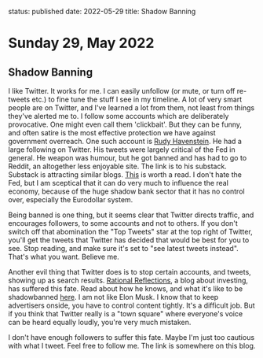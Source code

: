status: published
date: 2022-05-29
title: Shadow Banning

# Sunday 29, May 2022

## Shadow Banning

I like Twitter. It works for me. I can easily unfollow (or mute, or turn off re-tweets etc.) to fine tune the stuff I see in my timeline.
A lot of very smart people are on Twitter, and I've learned a lot from them, not least from things they've alerted me to.
I follow some accounts which are deliberately provocative. One might even call them 'clickbait'. 
But they can be funny, and often satire is the most effective protection we have against government overreach.
One such account is [Rudy Havenstein](https://substack.com/profile/22041356-rudy-havenstein). He had a large following on Twitter. His tweets were largely critical of the Fed in general.
He weapon was humour, but he got banned and has had to go to Reddit, an altogether less enjoyable site. The link is to his substack.
Substack is attracting similar blogs. [This](https://occupythefed.substack.com/p/fed-chair-powell-sold-500k-of-securities?s=r&utm_campaign=post&utm_medium=web) is worth a read.
I don't hate the Fed, but I am sceptical that it can do very much to influence the real economy, because of the huge shadow bank sector that it has no control over, especially the Eurodollar system.

Being banned is one thing, but it seems clear that Twitter directs traffic, and encourages followers, to some accounts and not to others.
If you don't switch off that abomination the "Top Tweets" star at the top right of Twitter, you'll get the tweets that Twitter has decided 
that would be best for you to see. Stop reading, and make sure it's set to "see latest tweets instead". That's what you want. Believe me.

Another evil thing that Twitter does is to stop certain accounts, and tweets, showing up as search results. [Rational Reflections](https://rationalreflections.substack.com/), a blog about investing, 
has suffered this fate.
Read about how he knows, and what it's like to be shadowbanned [here](https://rationalreflections.substack.com/p/shadow-banned?r=nmbt&s=r&utm_campaign=post&utm_medium=email). 
I am not like Elon Musk. 
I know that to keep advertisers onside, you have to control content tightly.
It's a difficult job.
But if you think that Twitter really is a "town square" where everyone's voice can be heard equally loudly, you're very much mistaken.

I don't have enough followers to suffer this fate.
Maybe I'm just too cautious with what I tweet.
Feel free to follow me. The link is somewhere on this blog.

